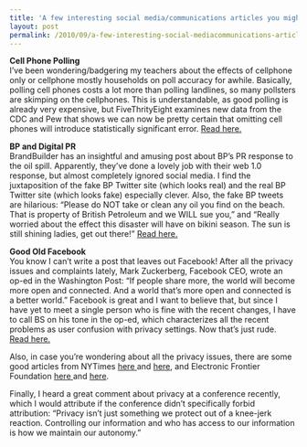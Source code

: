 ```yaml
---
title: 'A few interesting social media/communications articles you might want to check out&#8230;'
layout: post
permalink: /2010/09/a-few-interesting-social-mediacommunications-articles-you-might-want-to-check-out/
---
```


**Cell Phone Polling**  
I&#8217;ve been wondering/badgering my teachers about the effects of cellphone only or cellphone mostly households on poll accuracy for awhile. Basically, polling cell phones costs a lot more than polling landlines, so many pollsters are skimping on the cellphones. This is understandable, as good polling is already very expensive, but FiveThrityEight examines new data from the CDC and Pew that shows we can now be pretty certain that omitting cell phones will introduce statistically significant error. <a href="http://www.fivethirtyeight.com/2010/05/study-excluding-cellphones-introduces.html" target="_blank">Read here.</a>  

**BP and Digital PR**  
BrandBuilder has an insightful and amusing post about BP&#8217;s PR response to the oil spill. Apparently, they&#8217;ve done a lovely job with their web 1.0 response, but almost completely ignored social media. I find the juxtaposition of the fake BP Twitter site (which looks real) and the real BP Twitter site (which looks fake) especially clever. Also, the fake BP tweets are hilarious: &#8220;Please do NOT take or clean any oil you find on the beach. That is property of British Petroleum and we WILL sue you,&#8221; and &#8220;Really worried about the effect this disaster will have on bikini season. The sun is still shining ladies, get out there!&#8221; <a href="http://thebrandbuilder.wordpress.com/2010/05/24/living-in-the-past-working-in-the-past-how-not-to-get-brandjacked-like-bp-global-pr/" target="_blank">Read here.</a>

**Good Old Facebook**  
You know I can&#8217;t write a post that leaves out Facebook! After all the privacy issues and complaints lately, Mark Zuckerberg, Facebook CEO, wrote an op-ed in the Washington Post: &#8220;If people share more, the world will become more open and connected. And a world that&#8217;s more open and connected is a better world.&#8221; Facebook is great and I want to believe that, but since I have yet to meet a single person who is fine with the recent changes, I have to call BS on his tone in the op-ed, which characterizes all the recent problems as user confusion with privacy settings. Now that&#8217;s just rude. [Read here.][1]

Also, in case you&#8217;re wondering about all the privacy issues, there are some good articles from NYTimes [here ][2]and [here][3], and Electronic Frontier Foundation [here ][4]and [here][5].

Finally, I heard a great comment about privacy at a conference recently, which I would attribute if the conference didn&#8217;t specifically forbid attribution: &#8220;Privacy isn&#8217;t just something we protect out of a knee-jerk reaction. Controlling our information and who has access to our information is how we maintain our autonomy.&#8221;

 [1]: http://www.washingtonpost.com/wp-dyn/content/article/2010/05/23/AR2010052303828.html
 [2]: http://www.nytimes.com/2010/05/13/technology/personaltech/13basics.html
 [3]: http://www.nytimes.com/external/readwriteweb/2010/01/20/20readwriteweb-the-3-facebook-settings-every-user-should-c-29287.html?src=me&ref=technology
 [4]: http://www.eff.org/deeplinks/2010/05/facebook-privacy-promises
 [5]: http://www.eff.org/deeplinks/2010/05/things-you-need-know-about-facebook
